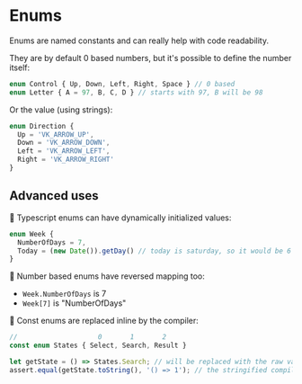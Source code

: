 # Enums

Enums are named constants and can really help with code readability.

They are by default 0 based numbers, but it's possible to define the number itself:

```typescript
enum Control { Up, Down, Left, Right, Space } // 0 based
enum Letter { A = 97, B, C, D } // starts with 97, B will be 98
```

Or the value (using strings):

```typescript
enum Direction {
  Up = 'VK_ARROW_UP',
  Down = 'VK_ARROW_DOWN',
  Left = 'VK_ARROW_LEFT',
  Right = 'VK_ARROW_RIGHT'
}
```

## Advanced uses

:rocket: Typescript enums can have dynamically initialized values:

```typescript
enum Week {
  NumberOfDays = 7,
  Today = (new Date()).getDay() // today is saturday, so it would be 6
}
```

:rocket: Number based enums have reversed mapping too:

- `Week.NumberOfDays` is 7
- `Week[7]` is "NumberOfDays"

:rocket: Const enums are replaced inline by the compiler:

```typescript
//                    0       1       2
const enum States { Select, Search, Result }

let getState = () => States.Search; // will be replaced with the raw value
assert.equal(getState.toString(), '() => 1'); // the stringified compiled javascript code
```
